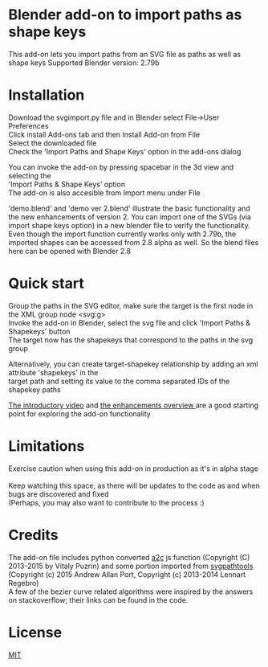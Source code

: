# Blender add-on to import paths as shape keys<br>
This add-on lets you import paths from an SVG file as paths as well as shape keys
Supported Blender version: 2.79b

# Installation
Download the svgimport.py file and in Blender select File->User Preferences <br>
Click install Add-ons tab and then Install Add-on from File<br>
Select the downloaded file <br>
Check the 'Import Paths and Shape Keys' option in the add-ons dialog <br>
  
You can invoke the add-on by pressing spacebar in the 3d view and selecting the <br>
'Import Paths & Shape Keys' option<br> The add-on is also accesible from Import menu under File

'demo.blend' and 'demo ver 2.blend' illustrate the basic functionality and the new enhancements of version 2. You can import one of the SVGs (via import shape keys option) in a new blender file to verify the functionality. Even though the import function currently works only with 2.79b, the imported shapes can be accessed from 2.8 alpha as well. So the blend files here can be opened with Blender 2.8


# Quick start
Group the paths in the SVG editor, make sure the target is the first node in the XML group node &lt;svg:g&gt;<br>
Invoke the add-on in Blender, select the svg file and click 'Import Paths & Shapekeys' button<br>
The target now has the shapekeys that correspond to the paths in the svg group  <br>

Alternatively, you can create target-shapekey relationship by adding an xml attribute 'shapekeys' in the <br>
target path and setting its value to the comma separated IDs of the shapekey paths<br>
  
<a href=https://youtu.be/XMimQfQR_ss> The introductory video</a> and <a href=https://youtu.be/o6oCFZsM87M> the enhancements overview </a>  are a good starting point for exploring the add-on functionality

# Limitations
Exercise caution when using this add-on in production as it's in alpha stage<br><br>
Keep watching this space, as there will be updates to the code as and when bugs are discovered and fixed <br>
(Perhaps, you may also want to contribute to the process :)

# Credits
The add-on file includes python converted <a href=https://github.com/fontello/svgpath>a2c</a> js function (Copyright (C) 2013-2015 by Vitaly Puzrin)
and some portion imported from <a href=https://github.com/mathandy/svgpathtools>svgpathtools</a> (Copyright (c) 2015 Andrew Allan Port, Copyright (c) 2013-2014 Lennart Regebro)<br>
A few of the bezier curve related algorithms were inspired by the answers on stackoverflow; their links can be found in the code.

# License
<a href=https://github.com/Shriinivas/shapekeyimport/blob/master/LICENSE>MIT</a>
